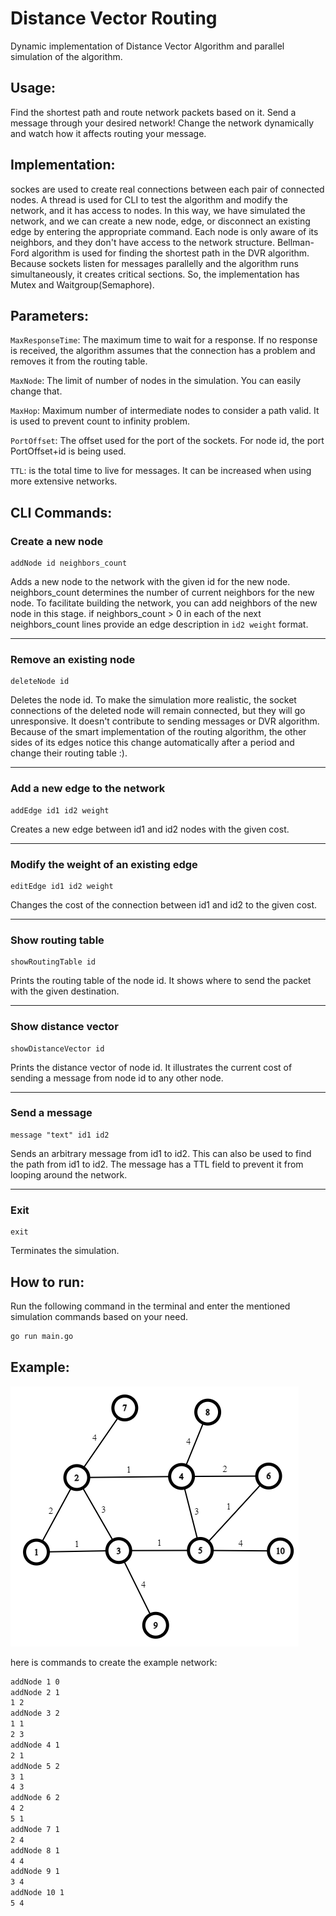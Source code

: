 # Distance Vector Routing
Dynamic implementation of Distance Vector Algorithm and parallel simulation of the algorithm.

## Usage:
Find the shortest path and route network packets based on it. Send a message through your desired network! Change the network dynamically and watch how it affects routing your message.

## Implementation:
sockes are used to create real connections between each pair of connected nodes.
A thread is used for CLI to test the algorithm and modify the network, and it has access to nodes. In this way, we have simulated the network, and we can create a new node, edge, or disconnect an existing edge by entering the appropriate command. Each node is only aware of its neighbors, and they don't have access to the network structure.
Bellman-Ford algorithm is used for finding the shortest path in the DVR algorithm.
Because sockets listen for messages parallelly and the algorithm runs simultaneously, it creates critical sections. So, the implementation has Mutex and Waitgroup(Semaphore).

## Parameters:
`MaxResponseTime`: The maximum time to wait for a response. If no response is received, the algorithm assumes that the connection has a problem and removes it from the routing table.

`MaxNode`: The limit of number of nodes in the simulation. You can easily change that.

`MaxHop`: Maximum number of intermediate nodes to consider a path valid. It is used to prevent count to infinity problem.

`PortOffset`: The offset used for the port of the sockets. For node id, the port PortOffset+id is being used.

`TTL`: is the total time to live for messages. It can be increased when using more extensive networks.

## CLI Commands:
### Create a new node
```
addNode id neighbors_count
```
Adds a new node to the network with the given id for the new node.
neighbors_count determines the number of current neighbors for the new node. To facilitate building the network, you can add neighbors of the new node in this stage. if neighbors_count > 0 in each of the next neighbors_count lines provide an edge description in `id2 weight` format.

---
### Remove an existing node
```
deleteNode id
```
Deletes the node id. To make the simulation more realistic, the socket connections of the deleted node will remain connected, but they will go unresponsive. It doesn't contribute to sending messages or DVR algorithm. Because of the smart implementation of the routing algorithm, the other sides of its edges notice this change automatically after a period and change their routing table :).

---
### Add a new edge to the network
```
addEdge id1 id2 weight
```
Creates a new edge between id1 and id2 nodes with the given cost.

---
### Modify the weight of an existing edge
```
editEdge id1 id2 weight
```
Changes the cost of the connection between id1 and id2 to the given cost.

---
### Show routing table
```
showRoutingTable id
```
Prints the routing table of the node id. It shows where to send the packet with the given destination.

---
### Show distance vector
```
showDistanceVector id
```
Prints the distance vector of node id. It illustrates the current cost of sending a message from node id to any other node.

---
### Send a message
```
message "text" id1 id2
```
Sends an arbitrary message from id1 to id2. This can also be used to find the path from id1 to id2. The message has a TTL field to prevent it from looping around the network.

---
### Exit
```
exit
```
Terminates the simulation.


## How to run:
Run the following command in the terminal and enter the mentioned simulation commands based on your need.

```bash
go run main.go
```

## Example:
![network](images/graph.png)

here is commands to create the example network:

```bash
addNode 1 0
addNode 2 1
1 2
addNode 3 2
1 1
2 3
addNode 4 1
2 1
addNode 5 2
3 1
4 3
addNode 6 2
4 2
5 1
addNode 7 1
2 4
addNode 8 1
4 4
addNode 9 1
3 4
addNode 10 1
5 4
```